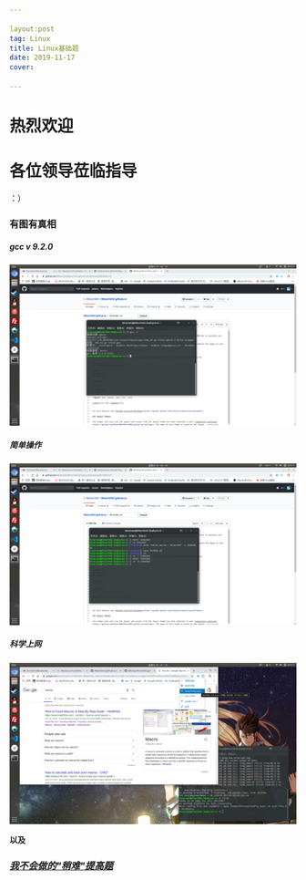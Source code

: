 ```yaml
---

layout:post
tag: Linux
title: Linux基础题
date: 2019-11-17
cover:

---
```

# 热烈欢迎
# 各位领导莅临指导
：）

### 有图有真相
##### *gcc v 9.2.0*
![image](https://raw.githubusercontent.com/MinerOAO/MinerOAO.github.io/master/assets/img/2019-11-16%2019-42-27.png)  
##### *简单操作*
![image](https://raw.githubusercontent.com/MinerOAO/MinerOAO.github.io/master/assets/img/2019-11-16%2019-50-55.png)  

##### *科学上网*
![image](https://raw.githubusercontent.com/MinerOAO/MinerOAO.github.io/master/assets/img/2019-11-16%2020-41-55.png)  

**以及**

### [*我不会做的"稍难"提高题*](https://mineroao.github.io/2019/11/16/%E5%AE%8F.html)